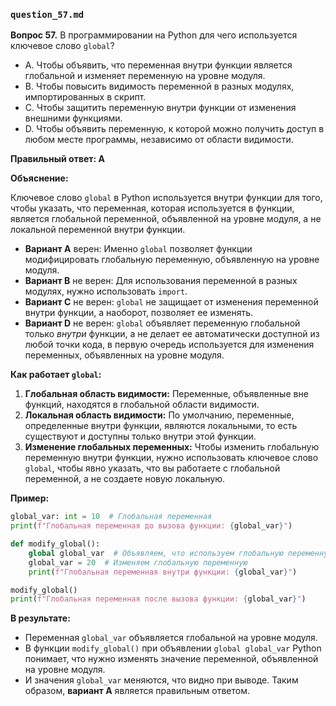 
### `question_57.md`

**Вопрос 57.** В программировании на Python для чего используется ключевое слово `global`?

- A. Чтобы объявить, что переменная внутри функции является глобальной и изменяет переменную на уровне модуля.
- B. Чтобы повысить видимость переменной в разных модулях, импортированных в скрипт.
- C. Чтобы защитить переменную внутри функции от изменения внешними функциями.
- D. Чтобы объявить переменную, к которой можно получить доступ в любом месте программы, независимо от области видимости.

**Правильный ответ: A**

**Объяснение:**

Ключевое слово `global` в Python используется внутри функции для того, чтобы указать, что переменная, которая используется в функции, является глобальной переменной, объявленной на уровне модуля, а не локальной переменной внутри функции.

*   **Вариант A** верен: Именно `global` позволяет функции модифицировать глобальную переменную, объявленную на уровне модуля.
*   **Вариант B** не верен: Для использования переменной в разных модулях, нужно использовать `import`.
*   **Вариант C** не верен: `global` не защищает от изменения переменной внутри функции, а наоборот, позволяет ее изменять.
*   **Вариант D** не верен: `global` объявляет переменную глобальной только *внутри* функции, а не делает ее автоматически доступной из любой точки кода, в первую очередь используется для изменения переменных, объявленных на уровне модуля.

**Как работает `global`:**

1.  **Глобальная область видимости:** Переменные, объявленные вне функций, находятся в глобальной области видимости.
2.  **Локальная область видимости:** По умолчанию, переменные, определенные внутри функции, являются локальными, то есть существуют и доступны только внутри этой функции.
3.  **Изменение глобальных переменных:** Чтобы изменить глобальную переменную внутри функции, нужно использовать ключевое слово `global`, чтобы явно указать, что вы работаете с глобальной переменной, а не создаете новую локальную.

**Пример:**

```python
global_var: int = 10  # Глобальная переменная
print(f"Глобальная переменная до вызова функции: {global_var}")

def modify_global():
    global global_var  # Объявляем, что используем глобальную переменную
    global_var = 20  # Изменяем глобальную переменную
    print(f"Глобальная переменная внутри функции: {global_var}")

modify_global()
print(f"Глобальная переменная после вызова функции: {global_var}")
```
**В результате:**
* Переменная `global_var` объявляется глобальной на уровне модуля.
* В функции `modify_global()` при объявлении `global global_var` Python понимает, что нужно изменять значение переменной, объявленной на уровне модуля.
* И значения `global_var` меняются, что видно при выводе.
Таким образом, **вариант A** является правильным ответом.
